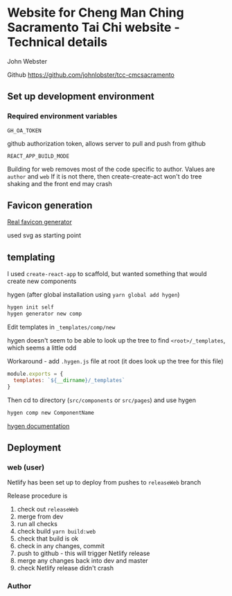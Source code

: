 # Website for Cheng Man Ching Sacramento Tai Chi website - Technical details

John Webster

Github <https://github.com/johnlobster/tcc-cmcsacramento>



## Set up development environment

### Required environment variables

`GH_OA_TOKEN`

github authorization token, allows server to pull and push from github

`REACT_APP_BUILD_MODE`

Building for web removes most of the code specific to author. Values are `author` and `web`
If it is not there, then create-create-act won't do tree shaking and the front end may crash

## Favicon generation

[Real favicon generator](https://realfavicongenerator.net/)

used svg as starting point

## templating

I used `create-react-app` to scaffold, but wanted something that would create new components

hygen (after global installation using `yarn global add hygen`)

``` bash
hygen init self
hygen generator new comp
```
Edit templates in `_templates/comp/new`

hygen doesn't seem to be able to look up the tree to find `<root>/_templates`, which seems a little odd

Workaround - add `.hygen.js` file at root (it does look up the tree for this file)

``` js
module.exports = {
  templates: `${__dirname}/_templates`
}
```

Then cd to directory (`src/components` or `src/pages`) and use hygen
``` bash
hygen comp new ComponentName
```
[hygen documentation](https://www.hygen.io/docs/quick-start)

## Deployment

### web (user)

Netlify has been set up to deploy from pushes to `releaseWeb` branch

Release procedure is
1. check out `releaseWeb`
2. merge from dev
3. run all checks
4. check build `yarn build:web`
5. check that build is ok
6. check in any changes, commit
7. push to github - this will trigger Netlify release
8. merge any changes back into dev and master
9. check Netlify release didn't crash

### Author




